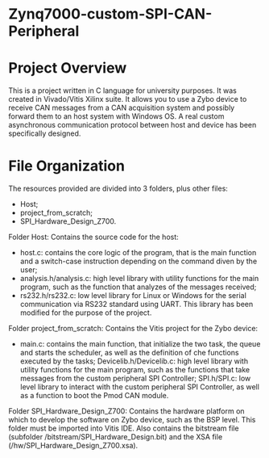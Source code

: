 # Zynq7000-custom-SPI-CAN-Peripheral

# Project Overview
This is a project written in C language for university purposes. It was created in Vivado/Vitis Xilinx suite. It allows you to use a Zybo device to receive CAN messages from a CAN acquisition system and possibly forward them to an host system with Windows OS. A real custom asynchronous communication protocol between host and device has been specifically designed.


# File Organization
The resources provided are divided into 3 folders, plus other files:
 - Host;
 - project_from_scratch;
 - SPI_Hardware_Design_Z700.


Folder Host:
Contains the source code for the host: 	
 - host.c: contains the core logic of the program, that is the main function and a switch-case instruction depending on the command diven by the user;
 - analysis.h/analysis.c: high level library with utility functions for the main program, such as the function that analyzes of the messages received;
 - rs232.h/rs232.c: low level library for Linux or Windows for the serial communication via RS232 standard using UART. This library has been modified for the purpose of the project.


Folder project_from_scratch:
Contains the Vitis project for the Zybo device:
 - main.c: contains the main function, that initialize the two task, the queue and starts the scheduler, as well as the definition of che functions executed by the tasks;
Devicelib.h/Devicelib.c: high level library with utility functions for the main program, such as the functions that take messages from the custom peripheral SPI Controller;
SPI.h/SPI.c: low level library to interact with the custom peripheral SPI Controller, as well as a function to boot the Pmod CAN module.


Folder SPI_Hardware_Design_Z700:
Contains the hardware platform on which to develop the software on Zybo device, such as the BSP level. This folder must be imported into Vitis IDE. Also contains the bitstream file (subfolder /bitstream/SPI_Hardware_Design.bit) and the XSA file (/hw/SPI_Hardware_Design_Z700.xsa).
